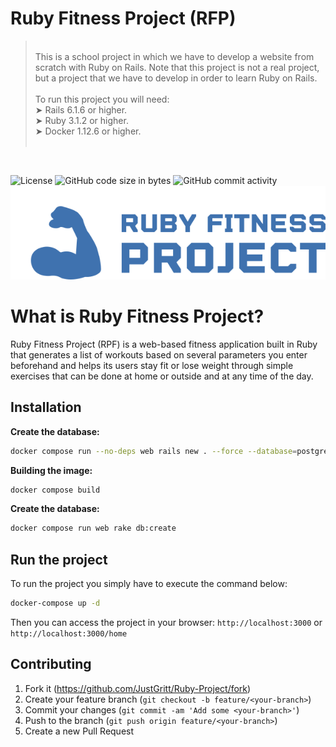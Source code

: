 # Ruby Fitness Project (RFP)

> <br>
> This is a school project in which we have to develop a website from scratch with Ruby on Rails. Note that this project is not a real project, but a project that we have to develop in order to learn Ruby on Rails.
> <br><br>
> To run this project you will need:
> <br>➤ Rails 6.1.6 or higher.
> <br>➤ Ruby 3.1.2 or higher.
> <br>➤ Docker 1.12.6 or higher.
> <br></br>
<br>

![License](https://img.shields.io/static/v1?label=license&message=MIT&color=green) ![GitHub code size in bytes](https://img.shields.io/github/languages/code-size/JustGritt/Ruby-Project) ![GitHub commit activity](https://img.shields.io/github/commit-activity/m/JustGritt/Ruby-Project)
![Logo](https://raw.githubusercontent.com/JustGritt/Ruby-Project/27802fb8b7f3209d35fae5d13a3dd78dfa3193ca/public/Logo.svg "Logo")

# What is Ruby Fitness Project?

Ruby Fitness Project (RPF) is a web-based fitness application built in Ruby that generates a list of workouts based on several parameters you enter beforehand and helps its users stay fit or lose weight through simple exercises that can be done at home or outside and at any time of the day.

## Installation

**Create the database:**

```sh
docker compose run --no-deps web rails new . --force --database=postgresql
```

**Building the image:**

```sh
docker compose build
```

**Create the database:**

```sh
docker compose run web rake db:create
```

## Run the project

To run the project you simply have to execute the command below:

```sh
docker-compose up -d
```

Then you can access the project in your browser: ```http://localhost:3000``` or ```http://localhost:3000/home```

## Contributing

1. Fork it (<https://github.com/JustGritt/Ruby-Project/fork>)
2. Create your feature branch (`git checkout -b feature/<your-branch>`)
3. Commit your changes (`git commit -am 'Add some <your-branch>'`)
4. Push to the branch (`git push origin feature/<your-branch>`)
5. Create a new Pull Request

<!-- Markdown link & img dfn's -->
[npm-image]: https://img.shields.io/npm/v/datadog-metrics.svg?style=flat-square
[npm-url]: https://npmjs.org/package/datadog-metrics
[npm-downloads]: https://img.shields.io/npm/dm/datadog-metrics.svg?style=flat-square
[travis-image]: https://img.shields.io/travis/dbader/node-datadog-metrics/master.svg?style=flat-square
[travis-url]: https://travis-ci.org/dbader/node-datadog-metrics
[wiki]: https://github.com/yourname/yourproject/wiki
